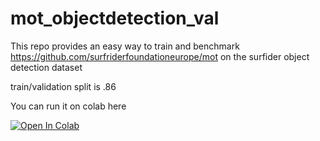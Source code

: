 # mot_objectdetection_val

This repo provides an easy way to train and benchmark https://github.com/surfriderfoundationeurope/mot on the surfider object detection dataset 

train/validation split is .86

You can run it on colab here

[![Open In Colab](https://colab.research.google.com/assets/colab-badge.svg)](https://colab.research.google.com/github.com/eljeilany/mot_objectdetection_val/blob/master/training_surfrider.ipynb)